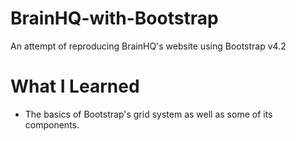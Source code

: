 # BrainHQ-with-Bootstrap
An attempt of reproducing BrainHQ's website using Bootstrap v4.2
 # What I Learned
* The basics of Bootstrap's grid system as well as some of its components.
